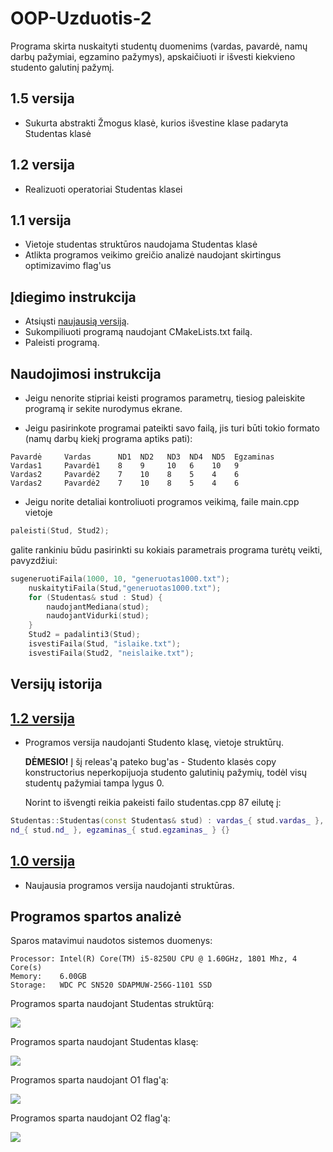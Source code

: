 # OOP-Uzduotis-2

Programa skirta nuskaityti studentų duomenims (vardas, pavardė, namų darbų pažymiai, egzamino pažymys), apskaičiuoti ir išvesti kiekvieno studento galutinį pažymį.


## 1.5 versija

- Sukurta abstrakti Žmogus klasė, kurios išvestine klase padaryta Studentas klasė

## 1.2 versija

- Realizuoti operatoriai Studentas klasei

## 1.1 versija

- Vietoje studentas struktūros naudojama Studentas klasė
- Atlikta programos veikimo greičio analizė naudojant skirtingus optimizavimo flag'us

## Įdiegimo instrukcija

- Atsiųsti [naujausią versiją](https://github.com/dovmar/OOP-Uzduotis-2/releases/).
- Sukompiliuoti programą naudojant CMakeLists.txt failą.
- Paleisti programą.

## Naudojimosi instrukcija

- Jeigu nenorite stipriai keisti programos parametrų, tiesiog paleiskite programą ir sekite nurodymus ekrane.

- Jeigu pasirinkote programai pateikti savo failą, jis turi būti tokio formato (namų darbų kiekį programa aptiks pati):
```
Pavardė     Vardas      ND1  ND2   ND3  ND4  ND5  Egzaminas
Vardas1     Pavardė1    8    9     10   6    10   9
Vardas2     Pavardė2    7    10    8    5    4    6
Vardas2     Pavardė2    7    10    8    5    4    6
```

- Jeigu norite detaliai kontroliuoti programos veikimą, faile main.cpp vietoje 
```c++
paleisti(Stud, Stud2);
```
 galite rankiniu būdu pasirinkti su kokiais parametrais programa turėtų veikti, pavyzdžiui:
```c++
sugeneruotiFaila(1000, 10, "generuotas1000.txt");
    nuskaitytiFaila(Stud,"generuotas1000.txt");
    for (Studentas& stud : Stud) {
        naudojantMediana(stud);
        naudojantVidurki(stud);
    }
    Stud2 = padalinti3(Stud);
    isvestiFaila(Stud, "islaike.txt");
    isvestiFaila(Stud2, "neislaike.txt");
```

## Versijų istorija

## [1.2 versija](https://github.com/dovmar/OOP-Uzduotis-1/releases/tag/v1.2)

- Programos versija naudojanti Studento klasę, vietoje struktūrų.

   **DĖMESIO!** Į šį releas'ą pateko bug'as - Studento klasės copy konstructorius neperkopijuoja studento galutinių pažymių, todėl visų studentų pažymiai tampa lygus 0.

    Norint to išvengti reikia pakeisti failo studentas.cpp 87 eilutę į:

```c++
Studentas::Studentas(const Studentas& stud) : vardas_{ stud.vardas_ }, pavarde_{ stud.pavarde_ },
nd_{ stud.nd_ }, egzaminas_{ stud.egzaminas_ } {}

```

## [1.0 versija](https://github.com/dovmar/OOP-Uzduotis-1/releases/tag/v1.0)

- Naujausia programos versija naudojanti struktūras.

## Programos spartos analizė

Sparos matavimui naudotos sistemos duomenys:

```
Processor: Intel(R) Core(TM) i5-8250U CPU @ 1.60GHz, 1801 Mhz, 4 Core(s)
Memory:    6.00GB
Storage:   WDC PC SN520 SDAPMUW-256G-1101 SSD

```

Programos sparta naudojant Studentas struktūrą:

![](spartos_analizė/programos_sparta.png)



Programos sparta naudojant Studentas klasę:

![](spartos_analizė/class_sparta.png)



Programos sparta naudojant O1 flag'ą:

![](spartos_analizė/O1.png)



Programos sparta naudojant O2 flag'ą:

![](spartos_analizė/O2.png)

